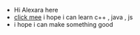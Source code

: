 - Hi Alexara here
- [click mee](https://about.me/alexara)
i hope i can learn c++ , java , js 
- i hope i can make something good
<!---
AlexaraHere/AlexaraHere is a ✨ special ✨ repository because its `README.md` (this file) appears on your GitHub profile.
You can click the Preview link to take a look at your changes.
--->
